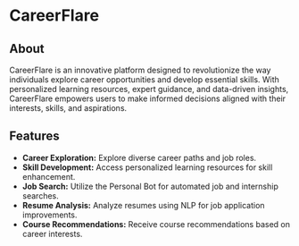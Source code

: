 # CareerFlare

## About
CareerFlare is an innovative platform designed to revolutionize the way individuals explore career opportunities and develop essential skills. With personalized learning resources, expert guidance, and data-driven insights, CareerFlare empowers users to make informed decisions aligned with their interests, skills, and aspirations.

## Features
- **Career Exploration:** Explore diverse career paths and job roles.
- **Skill Development:** Access personalized learning resources for skill enhancement.
- **Job Search:** Utilize the Personal Bot for automated job and internship searches.
- **Resume Analysis:** Analyze resumes using NLP for job application improvements.
- **Course Recommendations:** Receive course recommendations based on career interests.
